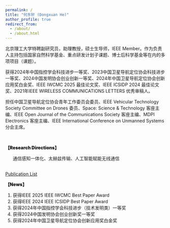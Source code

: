 ```yaml
---
permalink: /
title: "何东轩 (Dongxuan He)"
author_profile: true
redirect_from: 
  - /about/
  - /about.html
---
```


北京理工大学特聘副研究员，助理教授，硕士生导师，IEEE Member。作为负责人主持包括国家自然科学基金、重点研发计划子课题、博士后科学基金等在内的多项项目（课题）。

获得2024年中国指控学会科技进步一等奖、2023中国卫星导航定位协会科技进步一等奖、2024中国发明协会创业创新一等奖、2024年中国卫星导航定位协会创新应用奖白金奖、IEEE IWCMC 2025 最佳论文奖、IEEE ICSIDP 2024 最佳论文奖、2021年IEEE WIRELESS COMMUNICATIONS LETTERS 优秀审稿人。

担任中国卫星导航定位协会青年工作委员会委员、IEEE Vehicular Technology Society Committee on Drones 委员、Space: Science & Technology 客座主编、IEEE Open Journal of the Communications Society 客座主编、MDPI Electronics 客座主编、IEEE International Conference on Unmanned Systems 分会主席。

<br>
<p style="font-weight: 900;">【Research Directions】</p>
<ol>
    通信感知一体化、太赫兹传输、人工智能赋能无线通信
</ol>

<br>
<a href="dongxuanBIT/dongxuanBIT.github.io/files/Publication List.pdf">Publication List</a>

<br>
<p style="font-weight: 900;">【News】</p>
<ol>
    <li>获得IEEE 2025 IEEE IWCMC Best Paper Award</li>
    <li>获得IEEE 2024 IEEE ICSIDP Best Paper Award</li>
    <li>获得2024年中国指控学会科技进步（技术发明类）一等奖</li>
    <li>获得2024中国发明协会创业创新奖一等奖</li>
    <li>获得2024年中国卫星导航定位协会创新应用奖白金奖</li>
</ol>